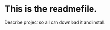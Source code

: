 This is the readmefile.
========================
Describe project so all can download it and install.